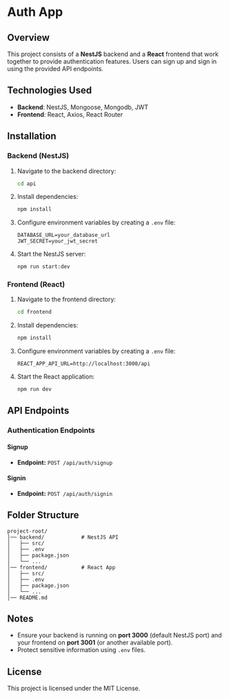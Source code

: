 # Auth App

## Overview

This project consists of a **NestJS** backend and a **React** frontend that work together to provide authentication features. Users can sign up and sign in using the provided API endpoints.

## Technologies Used

- **Backend**: NestJS, Mongoose, Mongodb, JWT
- **Frontend**: React, Axios, React Router

## Installation

### Backend (NestJS)

1. Navigate to the backend directory:
   ```sh
   cd api
   ```
2. Install dependencies:
   ```sh
   npm install
   ```
3. Configure environment variables by creating a `.env` file:
   ```env
   DATABASE_URL=your_database_url
   JWT_SECRET=your_jwt_secret
   ```
4. Start the NestJS server:
   ```sh
   npm run start:dev
   ```

### Frontend (React)

1. Navigate to the frontend directory:
   ```sh
   cd frontend
   ```
2. Install dependencies:
   ```sh
   npm install
   ```
3. Configure environment variables by creating a `.env` file:
   ```env
   REACT_APP_API_URL=http://localhost:3000/api
   ```
4. Start the React application:
   ```sh
   npm run dev
   ```

## API Endpoints

### Authentication Endpoints

#### Signup

- **Endpoint:** `POST /api/auth/signup`

#### Signin

- **Endpoint:** `POST /api/auth/signin`

## Folder Structure

```
project-root/
│── backend/            # NestJS API
│   ├── src/
│   ├── .env
│   ├── package.json
│   └── ...
│── frontend/           # React App
│   ├── src/
│   ├── .env
│   ├── package.json
│   └── ...
│── README.md
```

## Notes

- Ensure your backend is running on **port 3000** (default NestJS port) and your frontend on **port 3001** (or another available port).
- Protect sensitive information using `.env` files.

## License

This project is licensed under the MIT License.
